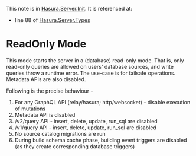 This note is in [Hasura.Server.Init](https://github.com/hasura/graphql-engine/blob/master/server/src-lib/Hasura/Server/Init.hs#L56).
It is referenced at:
  - line 88 of [Hasura.Server.Types](https://github.com/hasura/graphql-engine/blob/master/server/src-lib/Hasura/Server/Types.hs#L88)

# ReadOnly Mode


This mode starts the server in a (database) read-only mode. That is, only
read-only queries are allowed on users' database sources, and write
queries throw a runtime error. The use-case is for failsafe operations.
Metadata APIs are also disabled.

Following is the precise behaviour -
  1. For any GraphQL API (relay/hasura; http/websocket) - disable execution of
  mutations
  2. Metadata API is disabled
  3. /v2/query API - insert, delete, update, run_sql are disabled
  4. /v1/query API - insert, delete, update, run_sql are disabled
  5. No source catalog migrations are run
  6. During build schema cache phase, building event triggers are disabled (as
  they create corresponding database triggers)

